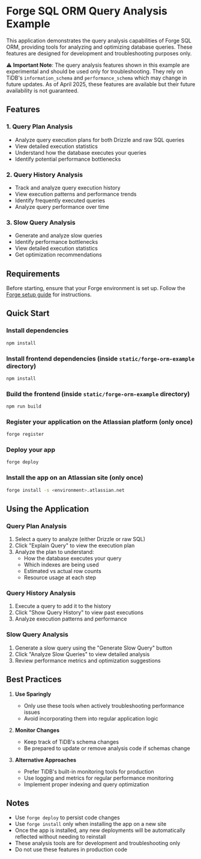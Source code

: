 # Forge SQL ORM Query Analysis Example

This application demonstrates the query analysis capabilities of Forge SQL ORM, providing tools for analyzing and optimizing database queries. These features are designed for development and troubleshooting purposes only.

⚠️ **Important Note**: The query analysis features shown in this example are experimental and should be used only for troubleshooting. They rely on TiDB's `information_schema` and `performance_schema` which may change in future updates. As of April 2025, these features are available but their future availability is not guaranteed.

## Features

### 1. Query Plan Analysis

- Analyze query execution plans for both Drizzle and raw SQL queries
- View detailed execution statistics
- Understand how the database executes your queries
- Identify potential performance bottlenecks

### 2. Query History Analysis

- Track and analyze query execution history
- View execution patterns and performance trends
- Identify frequently executed queries
- Analyze query performance over time

### 3. Slow Query Analysis

- Generate and analyze slow queries
- Identify performance bottlenecks
- View detailed execution statistics
- Get optimization recommendations

## Requirements

Before starting, ensure that your Forge environment is set up. Follow the [Forge setup guide](https://developer.atlassian.com/platform/forge/set-up-forge/) for instructions.

## Quick Start

### Install dependencies

```sh
npm install
```

### Install frontend dependencies (inside `static/forge-orm-example` directory)

```sh
npm install
```

### Build the frontend (inside `static/forge-orm-example` directory)

```sh
npm run build
```

### Register your application on the Atlassian platform (only once)

```sh
forge register
```

### Deploy your app

```sh
forge deploy
```

### Install the app on an Atlassian site (only once)

```sh
forge install -s <environment>.atlassian.net
```

## Using the Application

### Query Plan Analysis

1. Select a query to analyze (either Drizzle or raw SQL)
2. Click "Explain Query" to view the execution plan
3. Analyze the plan to understand:
   - How the database executes your query
   - Which indexes are being used
   - Estimated vs actual row counts
   - Resource usage at each step

### Query History Analysis

1. Execute a query to add it to the history
2. Click "Show Query History" to view past executions
3. Analyze execution patterns and performance

### Slow Query Analysis

1. Generate a slow query using the "Generate Slow Query" button
2. Click "Analyze Slow Queries" to view detailed analysis
3. Review performance metrics and optimization suggestions

## Best Practices

1. **Use Sparingly**

   - Only use these tools when actively troubleshooting performance issues
   - Avoid incorporating them into regular application logic

2. **Monitor Changes**

   - Keep track of TiDB's schema changes
   - Be prepared to update or remove analysis code if schemas change

3. **Alternative Approaches**
   - Prefer TiDB's built-in monitoring tools for production
   - Use logging and metrics for regular performance monitoring
   - Implement proper indexing and query optimization

## Notes

- Use `forge deploy` to persist code changes
- Use `forge install` only when installing the app on a new site
- Once the app is installed, any new deployments will be automatically reflected without needing to reinstall
- These analysis tools are for development and troubleshooting only
- Do not use these features in production code
